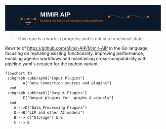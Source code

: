 <img src="Docs/Assets/mimir-aip-svg-banners.svg" alt="Mimir AIP- Building the future of intelligent data pipelines"/>

> This repo is a work in progress and is not in a functional state

Rewrite of https://github.com/Mimir-AIP/Mimir-AIP in the Go language, focusing on repliating existing functionality, improving performance, enabling agentic workflows and maintaining cross-compatability with pipeline yaml's created for the python variant.

```mermaid
flowchart TD
 subgraph subGraph0["Input Plugins"]
        A["Data Connection sources and plugins"]
  end
 subgraph subGraph1["Output Plugins"]
        E["Output plugins for  graphs & visuals"]
  end
    A -->D["Data_Processing Plugins"]
    D-->B["LLM and other AI models"]
    B --> C["Storage"] & E
    C --> B

```
